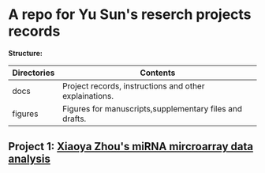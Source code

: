 # A repo for Yu Sun's reserch projects records

**Structure:**

Directories | Contents
----------- | --------
docs | Project records, instructions and other explainations.
figures | Figures for manuscripts,supplementary files and drafts.

## **Project 1**: [Xiaoya Zhou's miRNA mircroarray data analysis](http://icannotendure.space/project/project1/)
